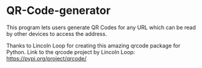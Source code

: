 # QR-Code-generator
This program lets users generate QR Codes for any URL which can be read by other devices to access the address.

Thanks to Lincoln Loop for creating this amazing qrcode package for Python. Link to the qrcode project by Lincoln Loop: https://pypi.org/project/qrcode/

